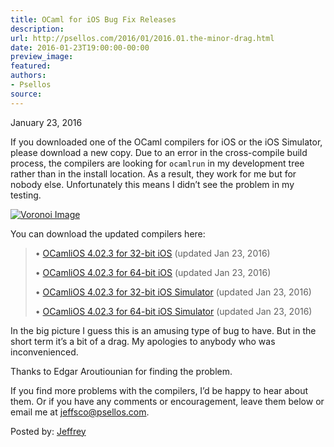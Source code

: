 ```yaml
---
title: OCaml for iOS Bug Fix Releases
description:
url: http://psellos.com/2016/01/2016.01.the-minor-drag.html
date: 2016-01-23T19:00:00-00:00
preview_image:
featured:
authors:
- Psellos
source:
---
```


<div class="date">January 23, 2016</div>

<p>If you downloaded one of the OCaml compilers for iOS or the iOS
Simulator, please download a new copy. Due to an error in the
cross-compile build process, the compilers are looking for <code>ocamlrun</code> in
my development tree rather than in the install location. As a result,
they work for me but for nobody else. Unfortunately this means I didn&rsquo;t
see the problem in my testing.</p>

<div class="flowaroundimg" style="margin-top: 1.0em;">
<a href="http://psellos.com/ocaml/compile-to-iphone.html"><img src="http://psellos.com/images/voronoi-lighthouse-160.png" alt="Voronoi Image"/></a>
</div>

<p>You can download the updated compilers here:</p>

<blockquote>
  <p>&bull; <a href="http://psellos.com/pub/ocamlios/OCamliOS32-4.02.3.pkg">OCamliOS 4.02.3 for 32-bit iOS</a> (updated Jan 23, 2016)  </p>
  
  <p>&bull; <a href="http://psellos.com/pub/ocamlios/OCamliOS64-4.02.3.pkg">OCamliOS 4.02.3 for 64-bit iOS</a> (updated Jan 23, 2016)  </p>
  
  <p>&bull; <a href="http://psellos.com/pub/ocamlios/OCamliOSSim32-4.02.3.pkg">OCamliOS 4.02.3 for 32-bit iOS Simulator</a> (updated Jan 23, 2016)  </p>
  
  <p>&bull; <a href="http://psellos.com/pub/ocamlios/OCamliOSSim64-4.02.3.pkg">OCamliOS 4.02.3 for 64-bit iOS Simulator</a> (updated Jan 23, 2016)  </p>
</blockquote>

<p>In the big picture I guess this is an amusing type of bug to have. But
in the short term it&rsquo;s a bit of a drag. My apologies to anybody who was
inconvenienced.</p>

<p>Thanks to Edgar Aroutiounian for finding the problem.</p>

<p>If you find more problems with the compilers, I&rsquo;d be happy to hear about
them.  Or if you have any comments or encouragement, leave them below or
email me at <a href="mailto:jeffsco@psellos.com">jeffsco@psellos.com</a>.</p>

<p>Posted by: <a href="http://psellos.com/aboutus.html#jeffreya.scofieldphd">Jeffrey</a></p>

<p></p>


